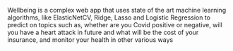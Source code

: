 Wellbeing is a complex web app that uses state of the art machine learning algorithms, like ElasticNetCV, Ridge, Lasso and Logistic Regression to predict on topics such as, whether are you Covid positive or negative, will you have a heart attack in future and what will be the cost of your insurance, and monitor your health in other various ways